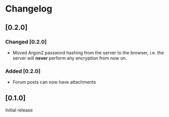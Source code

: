# Changelog

## [0.2.0]

### Changed [0.2.0]

- Moved Argon2 password hashing from the server to the browser,
  i.e. the server will **never** perform any encryption from now on.

### Added [0.2.0]

- Forum posts can now have attachments

## [0.1.0]

Initial release
